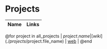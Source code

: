 # Projects

| Name | Links |
| ---- | ----- |
@for project in all_projects
| $project.name | [wiki](./projects/$project.file_name) \| [web](@url/project/$project.slug) |
@end
